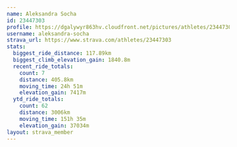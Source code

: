 ```yaml
---
name: Aleksandra Socha
id: 23447303
profile: https://dgalywyr863hv.cloudfront.net/pictures/athletes/23447303/14745546/4/large.jpg
username: aleksandra-socha
strava_url: https://www.strava.com/athletes/23447303
stats:
  biggest_ride_distance: 117.89km
  biggest_climb_elevation_gain: 1840.8m
  recent_ride_totals:
    count: 7
    distance: 405.8km
    moving_time: 24h 51m
    elevation_gain: 7417m
  ytd_ride_totals:
    count: 62
    distance: 3006km
    moving_time: 151h 35m
    elevation_gain: 37034m
layout: strava_member
--- 
```

